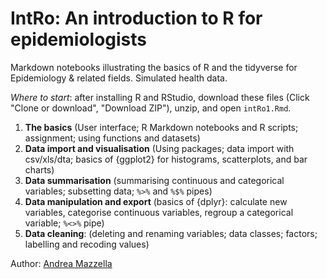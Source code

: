 # IntRo: An introduction to R for epidemiologists
Markdown notebooks illustrating the basics of R and the tidyverse for Epidemiology & related fields. Simulated health data.

*Where to start*: after installing R and RStudio, download these files (Click "Clone or download", "Download ZIP"), unzip, and open `intRo1.Rmd`.

1. **The basics** (User interface; R Markdown notebooks and R scripts; assignment; using functions and datasets)
2. **Data import and visualisation** (Using packages; data import with csv/xls/dta; basics of {ggplot2} for histograms, scatterplots, and bar charts)
3. **Data summarisation** (summarising continuous and categorical variables; subsetting data; `%>%` and `%$%` pipes)
4. **Data manipulation and export** (basics of {dplyr}: calculate new variables, categorise continuous variables, regroup a categorical variable; `%<>%` pipe)
5. **Data cleaning**: (deleting and renaming variables; data classes; factors; labelling and recoding values)

Author: [Andrea Mazzella](https://github.com/andreamazzella)
